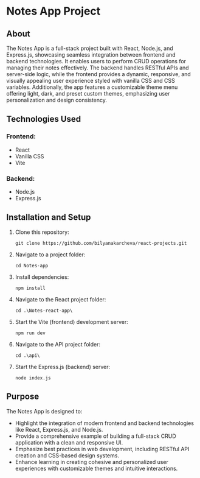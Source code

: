 # Notes App Project

 ## About
The Notes App is a full-stack project built with React, Node.js, and Express.js, showcasing seamless integration between frontend and backend technologies. It enables users to perform CRUD operations for managing their notes effectively. The backend handles RESTful APIs and server-side logic, while the frontend provides a dynamic, responsive, and visually appealing user experience styled with vanilla CSS and CSS variables. Additionally, the app features a customizable theme menu offering light, dark, and preset custom themes, emphasizing user personalization and design consistency.

## Technologies Used
### Frontend:
- React
- Vanilla CSS
- Vite
### Backend:
- Node.js
- Express.js

## Installation and Setup
1. Clone this repository:
   ```
   git clone https://github.com/bilyanakarcheva/react-projects.git
   ```
2. Navigate to a project folder:
   ```
   cd Notes-app
   ```
3. Install dependencies:
   ```
   npm install
   ```
4. Navigate to the React project folder:
   ```
   cd .\Notes-react-app\

5. Start the Vite (frontend) development server:
   ```
   npm run dev
   ```  
6. Navigate to the API project folder:
   ```
   cd .\api\
7. Start the Express.js (backend) server:
   ```
   node index.js
   ```


## Purpose
The Notes App is designed to:

- Highlight the integration of modern frontend and backend technologies like React, Express.js, and Node.js.
- Provide a comprehensive example of building a full-stack CRUD application with a clean and responsive UI.
- Emphasize best practices in web development, including RESTful API creation and CSS-based design systems.
- Enhance learning in creating cohesive and personalized user experiences with customizable themes and intuitive interactions.